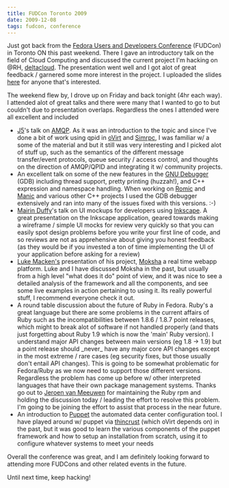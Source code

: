 ```yaml
---
title: FUDCon Toronto 2009
date: 2009-12-08
tags: fudcon, conference
---
```


Just got back from the <a href="http://fedoraproject.org/wiki/FUDCon:Toronto_2009">Fedora Users and Developers Conference</a> (FUDCon) in Toronto ON this past weekend. There I gave an introductory talk on the field of Cloud Computing and discussed the current project I'm hacking on @RH, <a href="http://deltacloud.org">deltacloud</a>. The presentation went well and I got alot of great feedback / garnered some more interest in the project. I uploaded the slides <a href="http://mohammed.morsi.org/files/fudcon09.odp">here</a> for anyone that's interested.

The weekend flew by, I drove up on Friday and back tonight (4hr each way). I attended alot of great talks and there were many that I wanted to go to but couldn't due to presentation overlaps. Regardless the ones I attended were all excellent and included

<ul>
  <li><a href="http://www.j5live.com/">J5</a>'s talk on <a href="http://en.wikipedia.org/wiki/Advanced_Message_Queuing_Protocol">AMQP</a>. As it was an introduction to the topic and since I've done a bit of work using qpid in <a href="http://ovirt.org">oVirt</a> and <a href="http://projects.morsi.org/Simrpc">Simrpc</a>, I was familiar w/ a some of the material and but it still was very interesting and I picked alot of stuff up, such as the semantics of the different message transfer/event protocols, queue security / access control, and thoughts on the direction of AMQP/QPID and integrating it w/ community projects.</li>

  <li>An excellent talk on some of the new features in the <a href="http://www.gnu.org/software/gdb/">GNU Debugger</a> (GDB) including thread support, pretty printing (huzzah!), and C++ expression and namespace handling. When working on <a href="http://projects.morsi.org/Romic">Romic</a> and <a href="http://projects.morsi.org/Manic">Manic</a> and various other C++ projects I used the GDB debugger extensively and ran into many of the issues fixed with this versions. :-)</li>

  <li><a href="http://mairin.wordpress.com/">Mairin Duffy</a>'s talk on UI mockups for developers using <a href="http://www.inkscape.org/">Inkscape</a>. A great presentation on the Inkscape application, geared towards making a wireframe / simple UI mocks for review very quickly so that you can easily spot design problems before you write your first line of code, and so reviews are not as apprehensive about giving you honest feedback (as they would be if you invested a ton of time implementing the UI of your application before asking for a review)</li>

  <li><a href="http://lewk.org">Luke Macken's</a> presentation of his project, <a href="https://fedorahosted.org/moksha/">Moksha</a> a real time webapp platform. Luke and I have discussed Moksha in the past, but usually from a high level "what does it do" point of view, and it was nice to see a detailed analysis of the framework and all the components, and see some live examples in action pertaining to using it. Its really powerful stuff, I recommend everyone check it out.</li>

  <li>A round table discussion about the future of Ruby in Fedora. Ruby's a great language but there are some problems in the current affairs of Ruby such as the incompatibilities between 1.8.6 / 1.8.7 point releases, which might to break alot of software if not handled properly (and thats just forgetting about Ruby 1.9 which is now the 'main' Ruby version). I understand major API changes between main versions (eg 1.8 -> 1.9) but a point release should _never_ have any major core API changes except in the most extreme / rare cases (eg security fixes, but those usually don't entail API changes). This is going to be somewhat problematic for Fedora/Ruby as we now need to support those different versions. Regardless the problem has come up before w/ other interpreted languages that have their own package management systems. Thanks go out to <a href="http://www.kanarip.com/">Jeroen van Meeuwen</a> for maintaining the Ruby rpm and holding the discussion today / leading the effort to resolve this problem. I'm going to be joining the effort to assist that process in the near future.</li>

  <li>An introduction to <a href="http://reductivelabs.com/products/">Puppet</a> the automated data center configuration tool. I have played around w/ puppet via <a href="http://thincrust.org/">thincrust</a> (which oVirt depends on) in the past, but it was good to learn the various components of the puppet framework and how to setup an installation from scratch, using it to configure whatever systems to meet your needs</li>
</ul>

Overall the conference was great, and I am definitely looking forward to attending more FUDCons and other related events in the future.

Until next time, keep hacking!
